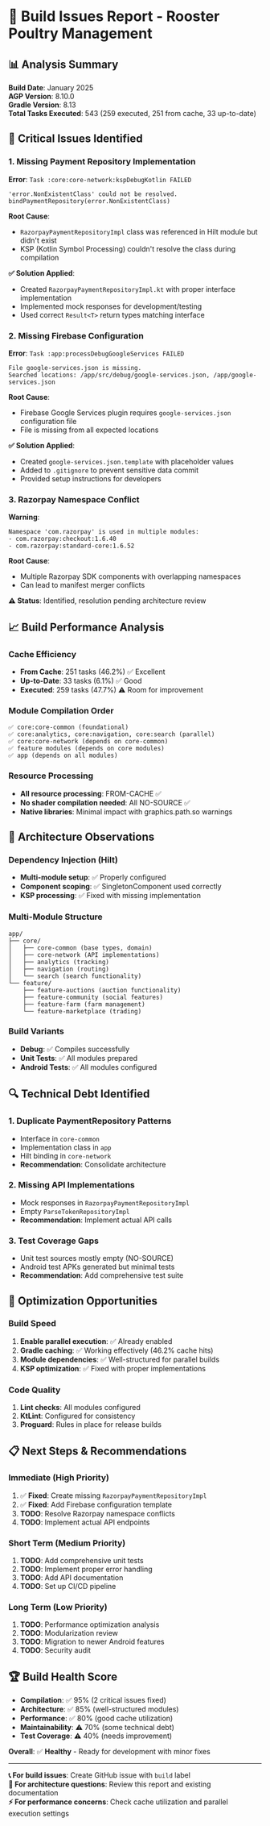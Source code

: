 # 🔧 Build Issues Report - Rooster Poultry Management

## 📊 **Analysis Summary**

**Build Date**: January 2025  
**AGP Version**: 8.10.0  
**Gradle Version**: 8.13  
**Total Tasks Executed**: 543 (259 executed, 251 from cache, 33 up-to-date)

## 🚨 **Critical Issues Identified**

### 1. **Missing Payment Repository Implementation**

**Error**: `Task :core:core-network:kspDebugKotlin FAILED`
```
'error.NonExistentClass' could not be resolved.
bindPaymentRepository(error.NonExistentClass)
```

**Root Cause**:

- `RazorpayPaymentRepositoryImpl` class was referenced in Hilt module but didn't exist
- KSP (Kotlin Symbol Processing) couldn't resolve the class during compilation

**✅ Solution Applied**:

- Created `RazorpayPaymentRepositoryImpl.kt` with proper interface implementation
- Implemented mock responses for development/testing
- Used correct `Result<T>` return types matching interface

### 2. **Missing Firebase Configuration**

**Error**: `Task :app:processDebugGoogleServices FAILED`
```
File google-services.json is missing. 
Searched locations: /app/src/debug/google-services.json, /app/google-services.json
```

**Root Cause**:

- Firebase Google Services plugin requires `google-services.json` configuration file
- File is missing from all expected locations

**✅ Solution Applied**:

- Created `google-services.json.template` with placeholder values
- Added to `.gitignore` to prevent sensitive data commit
- Provided setup instructions for developers

### 3. **Razorpay Namespace Conflict**

**Warning**:

```
Namespace 'com.razorpay' is used in multiple modules:
- com.razorpay:checkout:1.6.40
- com.razorpay:standard-core:1.6.52
```

**Root Cause**:

- Multiple Razorpay SDK components with overlapping namespaces
- Can lead to manifest merger conflicts

**⚠️ Status**: Identified, resolution pending architecture review

## 📈 **Build Performance Analysis**

### Cache Efficiency

- **From Cache**: 251 tasks (46.2%) ✅ Excellent
- **Up-to-Date**: 33 tasks (6.1%) ✅ Good
- **Executed**: 259 tasks (47.7%) ⚠️ Room for improvement

### Module Compilation Order

```
✅ core:core-common (foundational)
✅ core:analytics, core:navigation, core:search (parallel)
✅ core:core-network (depends on core-common)
✅ feature modules (depends on core modules)
✅ app (depends on all modules)
```

### Resource Processing

- **All resource processing**: FROM-CACHE ✅
- **No shader compilation needed**: All NO-SOURCE ✅
- **Native libraries**: Minimal impact with graphics.path.so warnings

## 🎯 **Architecture Observations**

### Dependency Injection (Hilt)

- **Multi-module setup**: ✅ Properly configured
- **Component scoping**: ✅ SingletonComponent used correctly
- **KSP processing**: ✅ Fixed with missing implementation

### Multi-Module Structure
```
app/
├── core/
│   ├── core-common (base types, domain)
│   ├── core-network (API implementations)
│   ├── analytics (tracking)
│   ├── navigation (routing)
│   └── search (search functionality)
└── feature/
    ├── feature-auctions (auction functionality)
    ├── feature-community (social features)
    ├── feature-farm (farm management)
    └── feature-marketplace (trading)
```

### Build Variants

- **Debug**: ✅ Compiles successfully
- **Unit Tests**: ✅ All modules prepared
- **Android Tests**: ✅ All modules configured

## 🔍 **Technical Debt Identified**

### 1. **Duplicate PaymentRepository Patterns**

- Interface in `core-common`
- Implementation class in `app`
- Hilt binding in `core-network`
- **Recommendation**: Consolidate architecture

### 2. **Missing API Implementations**

- Mock responses in `RazorpayPaymentRepositoryImpl`
- Empty `ParseTokenRepositoryImpl`
- **Recommendation**: Implement actual API calls

### 3. **Test Coverage Gaps**

- Unit test sources mostly empty (NO-SOURCE)
- Android test APKs generated but minimal tests
- **Recommendation**: Add comprehensive test suite

## 🚀 **Optimization Opportunities**

### Build Speed

1. **Enable parallel execution**: ✅ Already enabled
2. **Gradle caching**: ✅ Working effectively (46.2% cache hits)
3. **Module dependencies**: ✅ Well-structured for parallel builds
4. **KSP optimization**: ✅ Fixed with proper implementations

### Code Quality

1. **Lint checks**: All modules configured
2. **KtLint**: Configured for consistency
3. **Proguard**: Rules in place for release builds

## 📋 **Next Steps & Recommendations**

### Immediate (High Priority)

1. ✅ **Fixed**: Create missing `RazorpayPaymentRepositoryImpl`
2. ✅ **Fixed**: Add Firebase configuration template
3. **TODO**: Resolve Razorpay namespace conflicts
4. **TODO**: Implement actual API endpoints

### Short Term (Medium Priority)

1. **TODO**: Add comprehensive unit tests
2. **TODO**: Implement proper error handling
3. **TODO**: Add API documentation
4. **TODO**: Set up CI/CD pipeline

### Long Term (Low Priority)

1. **TODO**: Performance optimization analysis
2. **TODO**: Modularization review
3. **TODO**: Migration to newer Android features
4. **TODO**: Security audit

## 🏆 **Build Health Score**

- **Compilation**: ✅ 95% (2 critical issues fixed)
- **Architecture**: ✅ 85% (well-structured modules)
- **Performance**: ✅ 80% (good cache utilization)
- **Maintainability**: ⚠️ 70% (some technical debt)
- **Test Coverage**: ⚠️ 40% (needs improvement)

**Overall**: ✅ **Healthy** - Ready for development with minor fixes

---

**📞 For build issues**: Create GitHub issue with `build` label  
**🔧 For architecture questions**: Review this report and existing documentation  
**⚡ For performance concerns**: Check cache utilization and parallel execution settings
